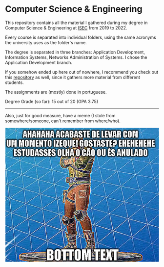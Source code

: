# Computer Science & Engineering

This repository contains all the material I gathered during my degree in Computer Science & Engineering at [ISEC](https://www.isec.pt) from 2019 to 2022.

Every course is separated into individual folders, using the same acronyms the university uses as the folder's name.

The degree is separated in three branches: Application Development, Information Systems, Networks Administration of Systems. I chose the Application Development branch.

If you somehow ended up here out of nowhere, I recommend you check out this [repository](https://github.com/ISEC-estudantes/Lista-de-Repos) as well, since it gathers more material from different students.

The assignments are (mostly) done in portuguese.

Degree Grade (so far): 15 out of 20 (GPA 3.75)

---

Also, just for good measure, have a meme (I stole from somewhere/someone, can't remember from where/who).

![ISEC-Meme](meme.png)